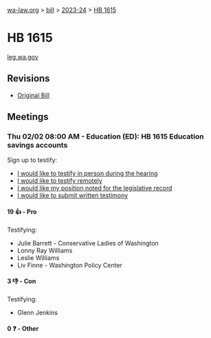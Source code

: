 [wa-law.org](/) > [bill](/bill/) > [2023-24](/bill/2023-24/) > [HB 1615](/bill/2023-24/hb/1615/)

# HB 1615
[leg.wa.gov](https://app.leg.wa.gov/billsummary?BillNumber=1615&Year=2023&Initiative=false)

## Revisions
* [Original Bill](1/)

## Meetings
### Thu 02/02 08:00 AM - Education (ED): HB 1615 Education savings accounts
Sign up to testify:
* [I would like to testify in person during the hearing](https://app.leg.wa.gov/csi/Testifier/Add?chamber=House&mId=30561&aId=150516&caId=21050&tId=1)
* [I would like to testify remotely](https://app.leg.wa.gov/csi/Testifier/Add?chamber=House&mId=30561&aId=150516&caId=21050&tId=2)
* [I would like my position noted for the legislative record](https://app.leg.wa.gov/csi/Testifier/Add?chamber=House&mId=30561&aId=150516&caId=21050&tId=3)
* [I would like to submit written testimony](https://app.leg.wa.gov/csi/Testifier/Add?chamber=House&mId=30561&aId=150516&caId=21050&tId=4)

#### 19 👍 - Pro
Testifying:
* Julie Barrett - Conservative Ladies of Washington
* Lonny Ray Williams
* Leslie Williams
* Liv Finne - Washington Policy Center

#### 3 👎 - Con
Testifying:
* Glenn Jenkins

#### 0 ❓ - Other
